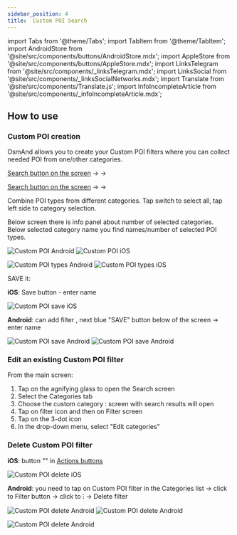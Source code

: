 ```yaml
---
sidebar_position: 4
title:  Custom POI Search
---
```


import Tabs from '@theme/Tabs';
import TabItem from '@theme/TabItem';
import AndroidStore from '@site/src/components/buttons/AndroidStore.mdx';
import AppleStore from '@site/src/components/buttons/AppleStore.mdx';
import LinksTelegram from '@site/src/components/_linksTelegram.mdx';
import LinksSocial from '@site/src/components/_linksSocialNetworks.mdx';
import Translate from '@site/src/components/Translate.js';
import InfoIncompleteArticle from '@site/src/components/_infoIncompleteArticle.mdx';

<InfoIncompleteArticle/>

## How to use

### Custom POI creation

OsmAnd allows you to create your Custom POI filters where you can collect needed POI from one/other categories.

[Search button on the screen](../widgets/map-buttons.md#search) -> <Translate android="true" ids="search_categories"/> -> <Translate android="true" ids="custom_search"/>

[Search button on the screen](../widgets/map-buttons.md#search) -> <Translate android="true" ids="search_categories"/> -> <Translate ios="true" ids="add_custom_category"/>

Combine POI types from different categories. Tap switch to select all, tap left side to category selection. 

Below screen there is info panel about number of selected categories. Below selected category name you find names/number of selected POI types.

![Custom POI Android](@site/static/img/search/custom_poi_android.png) ![Custom POI iOS](@site/static/img/search/custom_poi_ios.png)

![Custom POI types Android](@site/static/img/search/custom_poi_types_android.png) ![Custom POI types iOS](@site/static/img/search/custom_poi_types_ios.png)


SAVE it:
 
**iOS**: Save button - enter name

![Custom POI save iOS](@site/static/img/search/custom_poi_save_ios.png)


**Android**: can add filter , next blue "SAVE" button below of the screen -> enter name

![Custom POI save Android](@site/static/img/search/custom_poi_save_android.png) ![Custom POI save Android](@site/static/img/search/custom_poi_save_1_android.png)


### Edit an existing Custom POI filter

From the main screen:
1. Tap on the agnifying glass to open the Search screen
2. Select the Categories tab
3. Choose the custom category : screen with search results will open
4. Tap on filter icon and then on Filter screen
5. Tap on the 3-dot icon
6. In the drop-down menu, select "Edit categories"



### Delete Custom POI filter

**iOS**: button "<Translate ios="true" ids="delete_custom_categories"/>" in [Actions buttons](../search/search-poi#how-to-use)

![Custom POI delete iOS](@site/static/img/search/custom_poi_delete_ios.png)

**Android**: you need to tap on Custom POI filter in the Categories list -> click to Filter button -> click to &#8285; -> Delete filter

![Custom POI delete Android](@site/static/img/search/custom_poi_delete_android.png) ![Custom POI delete Android](@site/static/img/search/custom_poi_delete_1_android.png)

![Custom POI delete Android](@site/static/img/search/custom_poi_delete_2_android.png)

